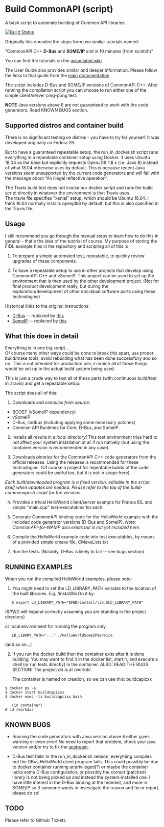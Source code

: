 Build CommonAPI (script)
========================

A bash script to automate building of Common API libraries.

[![Build Status](https://travis-ci.org/gunnarx/build-common-api-cpp-native.svg?branch=master)](https://travis-ci.org/gunnarx/build-common-api-cpp-native)

Originally this encoded the steps from two similar tutorials named:

"CommonAPI C++ **D-Bus** and **SOME/IP** and in 10 minutes (from scratch)"

You can find the tutorials on the [associated wiki](https://github.com/GENIVI/capicxx-core-tools/wiki)

The User Guide also provides similar and deeper information.
Please follow the links to that guide from the [main
documentation](https://genivi.github.io/capicxx-core-tools/)

The script includes D-Bus and SOME/IP versions of CommonAPI C++. After running the
compilation script you can choose to run either one of the simple
client/server ping-pong test.

**NOTE** Java versions above 8 are not guaranteed to work with the code generators.
Read KNOWN BUGS section.

Supported distros and container build
-------------------------------------

There is no significant testing on distros - you have to try for yourself.
It was developed originally on Fedora 29.

But to have a guaranteed repeatable setup, the run_in_docker.sh script runs
everything in a repeatable container setup using Docker.  It uses Ubuntu 18.04
as the base but explicitly requests OpenJDK 1.8.x (i.e. Java 8) instead of
what 18.04 otherwise uses by default.  This is because recent Java versions
seem unsupported by the current code generators and will fail with the message
about "An illegal reflective operation".

The Travis build test does not invoke our docker script and runs the build
script directly in whatever the environment is that Travis uses.  
The travis file specifies "xenial" setup, which should be Ubuntu 16.04.
I think 16.04 normally installs openjdk8 by default, but this is also
specified in the Travis file.

Usage
-----

I still recommend you go through the manual steps to learn how to do this
in general - that's the idea of the tutorial of course.  My purpose of
storing the FIDL example files in the repository and scripting all of this is

1. To prepare a simple automated test, repeatable, to quickly review
upgrades of these components.

2. To have a repeatable setup to use in other projects that develop using
CommonAPI C++ and vSomeIP.  This project can be used to set up the environment
that is then used by the other development project. (Not for final product
development really, but during the exploration/development of other individual
software parts using these technologies)

Historical links to the original instructions:

* [D-Bus](https://at.projects.genivi.org/wiki/pages/viewpage.action?pageId=5472316) -- replaced by [this](https://github.com/GENIVI/capicxx-dbus-tools/wiki/CommonAPI-C---D-Bus-in-10-minutes)
* [SomeIP](https://at.projects.genivi.org/wiki/pages/viewpage.action?pageId=5472320) -- replaced by [this](https://github.com/GENIVI/capicxx-someip-tools/wiki/CommonAPI-C---SomeIP-in-10-minutes)

What this does in detail
------------------------

Everything is in one big script...  
Of course many other ways could be done to break this apart, use proper 
build/make tools, avoid rebuilding what has been done successfully and so on.
This is not intended for production use, in which all of those things would
be set up in the actual build system being used.

This is just a crude way to test all of these parts (with continuous
build/test in .travis) and get a repeatable setup:

The script does all of this:

1. Downloads and _compiles from source_:
- BOOST (vSomeIP dependency)
- vSomeIP
- D-Bus, libdbus (including applying some necessary patches)
- Common API Runtimes for Core, D-Bus, and SomeIP

2. Installs all results in a _local directory_!  This test environment tries hard to not
   affect your system installation at all if run natively (but using the
   container version is recommended in any case).

3. Downloads _binaries_ for the CommonAPI C++ code generators from the official releases.  Using the releases is recommended for these technologies.  (Of course a project for repeatable builds of the code generators could be useful too, but it is not in scope here)

_Each built/downloaded program is a fixed version, editable in the script itself when updates are needed.  Please refer to the top of the build-commonapi.sh script for the versions._

4. Provides a trivial HelloWorld client/server example for Franca IDL and simple "main.cpp" test-executables for each.

5. Generate CommonAPI binding code for the HelloWorld example with the included code generator versions (D-Bus and SomeIP).  _Note: CommonAPI-for-WAMP also exists but is not yet included here._

6. Compile the HelloWorld example code into test executables, by means of a provided simple cmake file, CMakeLists.txt

7. Run the tests.  (Notably, D-Bus is likely to fail -- see bugs section)


RUNNING EXAMPLES
-----------------

When you run the compiled HelloWorld examples, please note:

1. You might need to set the LD_LIBRARY_PATH variable to the location of the
   built libraries.  E.g. <project-dir>/install/lib Do it by:
```
   $ export LD_LIBRARY_PATH="$PWD/install/lib:$LD_LIBRARY_PATH"
```
($PWD will expand correctly assuming you are standing in the project directory)

or local environment for running the program only
```
   LD_LIBARY_PATH="..." ./HelloWorldSomeIPService
```

(and so on...)

2. If you run the docker build then the container exits after it is done
   building. You may want to find it in the docker list, start it, and execute
   a shell (or run tests directly) in the container. ALSO: READ THE BUGS
   SECTION! The project dir is at /workdir.

   The container is named on creation, so we can use this:  buildcapicxx

```
$ docker ps -a
$ docker start buildcapicxx
$ docker exec -ti buildcapcixx bash

   (in container)
# cd /workdir
```


KNOWN BUGS
----------

* Running the code generators with Java version above 8 either gives warning
or even error! No need to report that problem, check your java version and/or
try to fix the [upstream](https://github.com/GENIVI/capicxx-core-tools/).

* D-Bus test fails!   In the run_in_docker.sh version, everything compiles but
the DBus HelloWorld client program fails.  This could possibly be due to
docker container running unprivileged(?) or maybe the container lacks some
D-Bus configuration, or possibly the correct (patched) library is not being
picked up and instead the system-installed one.  I have little interest in the
D-Bus binding at the moment, and more in SOME/IP so if someone wants to
investigate the reason and fix or report, please do so!

TODO
----

Please refer to GitHub Tickets.

